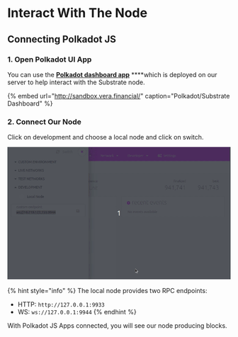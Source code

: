 # Interact With The Node

## Connecting Polkadot JS

### 1. Open Polkadot UI App

You can use the [**Polkadot dashboard app**](http://sandbox.vera.financial/) ****which is deployed on our server to help interact with the Substrate node.

{% embed url="http://sandbox.vera.financial/" caption="Polkadot/Substrate Dashboard" %}

### 2. Connect Our Node

Click on development and choose a local node and click on switch.

![](../../.gitbook/assets/sandbox.gif)

{% hint style="info" %}
The local node provides two RPC endpoints:

* HTTP: `http://127.0.0.1:9933`
* WS: `ws://127.0.0.1:9944`
{% endhint %}

With Polkadot JS Apps connected, you will see our node producing blocks.

